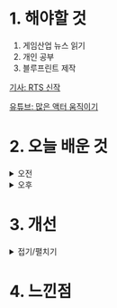 
# 1. 해야할 것

1. 게임산업 뉴스 읽기 
2. 개인 공부  
3. 블루프린트 제작

[기사: RTS 신작](https://www.gameinsight.co.kr/news/articleView.html?idxno=32778)

[유튜브: 많은 액터 움직이기](https://www.youtube.com/watch?v=I7vg-WXBtXY)


# 2. 오늘 배운 것

<details>
<summary>오전</summary>

## 오늘의 뉴스
### RTS 신작
![image](https://github.com/user-attachments/assets/6ad62eef-aa9c-472e-8891-2b2f714413aa)
```
스타크래프트처럼 3종족이 메인으로 만들어진 게임이 나온다
종족이 많아질수록 밸런스 조절이나 빌드같은 것들이 달라지는데
그래도 종족이 4~5개 되는 RTS가 생겼으면 좋겠다.
더 많은 종족이 다양한 대치에서 전략전술이 달라지는걸 보고 싶다.

오랜기간 스타크래프트를 대체할만한 RTS게임이 없었는데 이번 기회로 많이 생겨서 재미있게 볼 수 있으면 좋겠다.
```
■ 전국장애인이스포츠대회, 7월 19일 아산에서 개최
한국콘텐츠진흥원(원장 조현래, 이하 콘진원)은 대한장애인체육회(회장 정진완), 충청남도(도지사 김태흠), 아산시(시장 박경귀), 충남정보문화산업진흥원(원장 김곡미)과 함께 '2024 전국장애인이스포츠대회'를 오는 19~21일 사흘간 충청남도 아산시 아산장애인국민체육센터에서 개최합니다. PC 종목은 ▲리그 오브 레전드 ▲FC온라인 ▲카트라이더: 드리프트, 콘솔 종목은 ▲닌텐도 스위치 스포츠(테니스, 볼링), XR은 ▲인도어로잉 ▲휠체어레이싱과 함께 이번 대회 체험 종목으로 채택된 ▲크로스컨트리스키가 추가되어 지난 대회보다 더욱 뜨거운 경쟁과 다양한 볼거리를 제공할 예정입니다.

■ 출시 '2688일' 스위치, 닌텐도 최장 콘솔 등극 
어느덧 출시 8년차를 맞는 닌텐도 콘솔 스위치가 닌텐도 메인 게임기 중 가장 오랜 기간 이어진 콘솔 세대로 등극했습니다. 일본을 포함한 초기 발매 국가에서 2017년 3월 3일에 출시된 닌텐도 스위치는 2024년 7월 12일을 맞아 출시 2,688일을 기록했습니다.

■ 원신 메뉴 직접 만들기? '원신X메가MGC' 25일 진행
호요버스 코리아는 오픈월드 어드벤처 RPG ‘원신’이 메가MGC커피와 컬래버레이션을 실시한다고 12일 밝혔습니다. 이번 컬래버레이션에서는 원신의 캐릭터 ‘방랑자’를 활용한 신규 메뉴와 굿즈를 선보이며, 스탬프 챌린지 등 이벤트를 통한 보상이 제공됩니다.

■ 1:1 비율로 홍콩 담은 오픈 월드, '테스트 드라이브' 9월 12일 출시
PC 및 PS5 한국어판을 오는 9월 12일 정식 출시하며, 플레이스테이션 스토어 및 다이렉트 게임즈를 통해 사전 예약을 시작하였다고 밝혔습니다. '테스트 드라이브 언리미티드 2' 발매 후 13년 만에 테스트 드라이브 언리미티드 시리즈가 오픈 월드 대규모 멀티플레이어 레이싱 콘텐츠와 함께 유저들에게 돌아왔습니다.

■ 마법 물약 경영 '포셔노믹스', 콘솔 한국어판 출시 확정
아크시스템웍스 아시아지점은 Nintendo Switch, PlayStation5용 소프트 '포셔노믹스 -신비한 마법물약 상점-' 한국어판의 출시 결정을 발표하며, 트레일러와 게임 정보를 공개했습니다. Voracious Games의 '포셔노믹스 -신비한 마법물약 상점-'은 2022년 PC (Steam)버전으로 출시되어 각종 인디 게임 부문에서 수상 및 호평을 받은 마법물약 상점 경영 시뮬레이션 게임 'Potionomics'의 최신 콘솔 버전으로, 캐릭터 보이스(영어) 추가 및 기존 캐릭터의 신규 스토리, 클리어 이후에도 계속 즐길 수 있는 무한 모드, 그리고 3가지로 세분화된 게임 난이도 등 신규 요소가 추가되어 라프타를 더 자유롭고 재미있게 즐길 수 있습니다.

■ 소장품 5천개 이상, 중국 최초의 게임박물관 7월말 오픈 
중국 최초의 게임박물관이 오는 7월 말 시범운영을 시작합니다. 중국 내 주요 게임사가 밀집한 지역으로, 우리나라로 치면 판교에 게임박물관이 들어선 것과 비슷합니다. 한국콘텐츠진흥원 보고서에 따르면 전시관은 △초창기 비디오게임 △콘솔게임 △컴퓨터게임 역사 △중국 게임으로 나뉩니다. 

■ 신작보다 더 기대되는 '삼국지8', 10월 24일 나온다 
그래서 더욱 기대를 받는 리메이크작 삼국지8의 출시일이 빌리빌리 월드를 통해 공개됐습니다. 삼국지8은 군주를 포함해 수많은 장수 중 한 명을 선택하는 장수제를 채택한 타이틀이며 7편의 시스템을 더욱 가다듬어 장수제의 기틀을 닦은 작품이기도 합니다. 게임은 PS4, PS5, 닌텐도 스위치, 스팀 등을 통해 출시될 예정입니다.

■ 이제는 워터파크 개장, '플래닛 코스터2' 깜짝 발표 
그 정식 후속작이 12일 공식 발표됐습니다. 프론티어 디벨롭먼트는 12일 공식 홈페이지, 스팀페이지 등을 개설하고 공식 발표 영상과 함께 '플래닛 코스터2'를 공개했습니다.

■ 아마추어 원석 가린다, 대통령배 KeG 14일 개막
한국e스포츠협회(이하 협회)가 오는 14일(일) '제16회 대통령배 아마추어 이스포츠 대회' 지역 대표 선발전을 시작으로 올해 대회의 본격 개막을 알렸습니다. '대통령배 아마추어 이스포츠 대회'(KOREA e-SPORTS GAMES, 이하 대통령배 KeG)는 지역 이스포츠 균형 발전, 이스포츠 유망주 발굴과 아마추어 이스포츠 저변 확대를 위해 2007년 시작된 최초의 전국 단위 정식 아마추어 이스포츠 대회입니다.

■ 스타코링크, 경기게임마이스터고 학생 개발 참여 추진
모바일 게임 전문 퍼블리셔인 스타코링크와 게임 개발 분야 마이스터(특수목적) 고등학교인 경기게임마이스터고등학교가 9일 게임 산업 인재를 양성하기 위한 업무협약을 체결 했습니다. 스타코링크 오광배 대표는 '경기게임마이스터고등학교 학생들처럼 특정 산업에 목표 두고 전문가 과정을 선택한 학생들이 급변하는 사회와 산업에 흔들리지 않고 항상 자신이 계획한 미래를 위한 고민으로 자아를 찾아 나갈 수 있도록 이끌어 주는 것이 산업 현장의 선배로서의 역할이라고 생각한다'며, '묵묵히 자신의 꿈을 이루기 위해 노력해 줄 것을 그리고 학생들과 함께 할 수 있음을 좋은 기회로서 학교 관계자 그리고 학생 모두에게 감사의 뜻을 전한다'고 밝혔습니다.       

■ 비트 써밋으로 일본 진출, 하이퍼 닌자 액션 '닌자 일섬'
게임 퍼블리셔 CFK(대표 구창식)은 지난 12일, 초고속 하이퍼 닌자 액션 신작 '닌자 일섬(Ninja Issen)'이 일본의 인디 게임 페스티벌 '비트 써밋 2024'에 출전한다고 밝혔습니다. '닌자 일섬'은 비트 써밋 2024에 액션 / 어드벤처 / 플랫포머 장르 카테고리로 출전합니다.

■ 플랫폼 구분은 없다, SOOP 게임/e스포츠 브랜드 '어쎔블'
SOOP은 12일 자사 게임/e스포츠 생태계를 확장하고, 스트리머와 유저들에게 새로운 즐길 거리를 선보이기 위해 신규 브랜드 '어쎔블'을 출시했다고 밝혔습니다. '어쎔블'은 SOOP에서 활동하고 있는 스트리머뿐 아니라, 각기 다른 분야에서 활동하고 있는 다양한 스트리머들도 제약없이 콘텐츠에 참여할 수 있는 SOOP의 오리지널 게임 및 e스포츠 브랜드입니다.

■ RPG 더한 '애니팡 매치라이크', 16일 사전예약 돌입
위메이드플레이가 사전 예약을 앞둔 모바일게임 ‘애니팡 매치라이크’의 캐릭터와 게임 배경 등을 소개하는 티징 영상을 첫 공개했다고 12일 밝혔습니다. RPG를 접목한 모바일 퍼즐 게임 ‘애니팡 매치라이크’는 지난 3월과 5월, 대만과 일본에 출시되어 오픈마켓 평점 4.5를 비롯해 재방문율과 이벤트 참여율 등에서 높은 호응 기록하고 있다고 위메이드플레이는 전했습니다. 
</details>


<details>
<summary>오후</summary>


</details>




# 3. 개선


<details>
<summary>접기/펼치기</summary>


</details>



# 4. 느낀점



